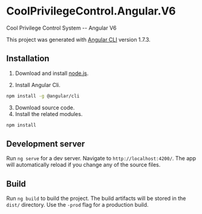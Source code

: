 # CoolPrivilegeControl.Angular.V6
Cool Privilege Control System -- Angular V6

This project was generated with [Angular CLI](https://github.com/angular/angular-cli) version 1.7.3.

## Installation

1. Download and install [node.js](https://nodejs.org/en/).

2. Install Angular Cli.
```bash
npm install -g @angular/cli
```
3. Download source code.
4. Install the related modules.
```bash
npm install
```

## Development server

Run `ng serve` for a dev server. Navigate to `http://localhost:4200/`. The app will automatically reload if you change any of the source files.

## Build

Run `ng build` to build the project. The build artifacts will be stored in the `dist/` directory. Use the `-prod` flag for a production build.
